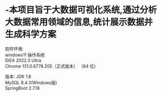 # -本项目旨于大数据可视化系统,通过分析大数据常用领域的信息,统计展示数据并生成科学方案
软件环境:  
windows11 操作系统  
IDEA 2022.3 Ultra  
Chrome 131.0.6778.205（正式版本） （64 位）

版本:
JDK 1.8  
MySQL 8.4.3(Windows版)  
SpringBoot 2.7.18
